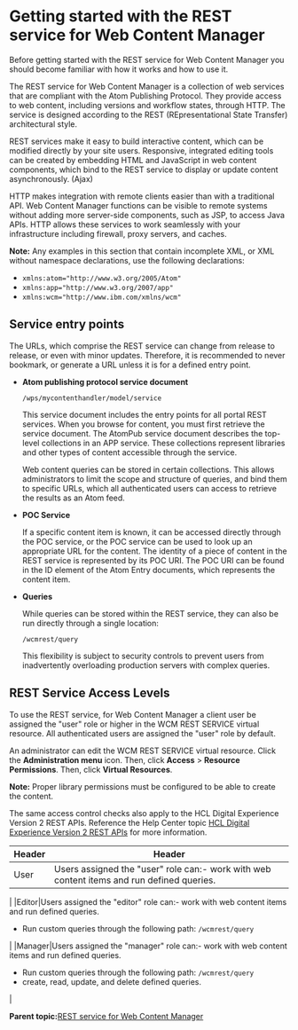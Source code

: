 # Getting started with the REST service for Web Content Manager 

Before getting started with the REST service for Web Content Manager you should become familiar with how it works and how to use it.

The REST service for Web Content Manager is a collection of web services that are compliant with the Atom Publishing Protocol. They provide access to web content, including versions and workflow states, through HTTP. The service is designed according to the REST \(REpresentational State Transfer\) architectural style.

REST services make it easy to build interactive content, which can be modified directly by your site users. Responsive, integrated editing tools can be created by embedding HTML and JavaScript in web content components, which bind to the REST service to display or update content asynchronously. \(Ajax\)

HTTP makes integration with remote clients easier than with a traditional API. Web Content Manager functions can be visible to remote systems without adding more server-side components, such as JSP, to access Java APIs. HTTP allows these services to work seamlessly with your infrastructure including firewall, proxy servers, and caches.

**Note:** Any examples in this section that contain incomplete XML, or XML without namespace declarations, use the following declarations:

-   `xmlns:atom="http://www.w3.org/2005/Atom"`
-   `xmlns:app="http://www.w3.org/2007/app"`
-   `xmlns:wcm="http://www.ibm.com/xmlns/wcm"`

## Service entry points

The URLs, which comprise the REST service can change from release to release, or even with minor updates. Therefore, it is recommended to never bookmark, or generate a URL unless it is for a defined entry point.

-   **Atom publishing protocol service document**

    ```
    /wps/mycontenthandler/model/service
    ```

    This service document includes the entry points for all portal REST services. When you browse for content, you must first retrieve the service document. The AtomPub service document describes the top-level collections in an APP service. These collections represent libraries and other types of content accessible through the service.

    Web content queries can be stored in certain collections. This allows administrators to limit the scope and structure of queries, and bind them to specific URLs, which all authenticated users can access to retrieve the results as an Atom feed.

-   **POC Service**

    If a specific content item is known, it can be accessed directly through the POC service, or the POC service can be used to look up an appropriate URL for the content. The identity of a piece of content in the REST service is represented by its POC URI. The POC URI can be found in the ID element of the Atom Entry documents, which represents the content item.

-   **Queries**

    While queries can be stored within the REST service, they can also be run directly through a single location:

    ```
    /wcmrest/query
    ```

    This flexibility is subject to security controls to prevent users from inadvertently overloading production servers with complex queries.


## REST Service Access Levels

To use the REST service, for Web Content Manager a client user be assigned the "user" role or higher in the WCM REST SERVICE virtual resource. All authenticated users are assigned the "user" role by default.

An administrator can edit the WCM REST SERVICE virtual resource. Click the **Administration menu** icon. Then, click **Access** \> **Resource Permissions**. Then, click **Virtual Resources**.

**Note:** Proper library permissions must be configured to be able to create the content.

The same access control checks also apply to the HCL Digital Experience Version 2 REST APIs. Reference the Help Center topic [HCL Digital Experience Version 2 REST APIs](https://help.hcltechsw.com/digital-experience/8.5/wcm/dx_v2_rest_api.html) for more information.

|Header|Header|
|------|------|
|User|Users assigned the "user" role can:-   work with web content items and run defined queries.

|
|Editor|Users assigned the "editor" role can:-   work with web content items and run defined queries.
-   Run custom queries through the following path: `/wcmrest/query`

|
|Manager|Users assigned the "manager" role can:-   work with web content items and run defined queries.
-   Run custom queries through the following path: `/wcmrest/query`
-   create, read, update, and delete defined queries.

|

**Parent topic:**[REST service for Web Content Manager ](../wcm/wcm_rest.md)

